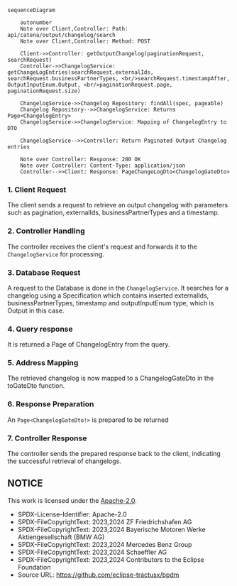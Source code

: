 ````mermaid
sequenceDiagram

    autonumber
    Note over Client,Controller: Path: api/catena/output/changelog/search
    Note over Client,Controller: Method: POST

    Client->>Controller: getOutputChangelog(paginationRequest, searchRequest)
    Controller->>ChangelogService: getChangeLogEntries(searchRequest.externalIds, searchRequest.businessPartnerTypes, <br/>searchRequest.timestampAfter, OutputInputEnum.Output, <br/>paginationRequest.page, paginationRequest.size)

    ChangelogService->>Changelog Repository: findAll(spec, pageable)
    Changelog Repository-->>ChangelogService: Returns Page<ChangelogEntry>
    ChangelogService->>ChangelogService: Mapping of ChangelogEntry to DTO

    ChangelogService-->>Controller: Return Paginated Output Changelog entries

    Note over Controller: Response: 200 OK 
    Note over Controller: Content-Type: application/json
    Controller-->>Client: Response: PageChangeLogDto<ChangelogGateDto>

````

### 1. Client Request

The client sends a request to retrieve an output changelog with parameters such as pagination, externalIds, businessPartnerTypes and a timestamp.

### 2. Controller Handling

The controller receives the client's request and forwards it to the `ChangelogService` for processing.

### 3. Database Request

A request to the Database is done in the `ChangelogService`. It searches for a changelog using a Specification which contains inserted externalIds,
businessPartnerTypes, timestamp and outputInputEnum type, which is Output in this case.

### 4. Query response

It is returned a Page of ChangelogEntry from the query.

### 5. Address Mapping

The retrieved changelog is now mapped to a ChangelogGateDto in the toGateDto function.

### 6. Response Preparation

An `Page<ChangelogGateDto!>` is prepared to be returned

### 7. Controller Response

The controller sends the prepared response back to the client, indicating the successful retrieval of changelogs.

## NOTICE

This work is licensed under the [Apache-2.0](https://www.apache.org/licenses/LICENSE-2.0).

- SPDX-License-Identifier: Apache-2.0
- SPDX-FileCopyrightText: 2023,2024 ZF Friedrichshafen AG
- SPDX-FileCopyrightText: 2023,2024 Bayerische Motoren Werke Aktiengesellschaft (BMW AG)
- SPDX-FileCopyrightText: 2023,2024 Mercedes Benz Group
- SPDX-FileCopyrightText: 2023,2024 Schaeffler AG
- SPDX-FileCopyrightText: 2023,2024 Contributors to the Eclipse Foundation
- Source URL: https://github.com/eclipse-tractusx/bpdm
